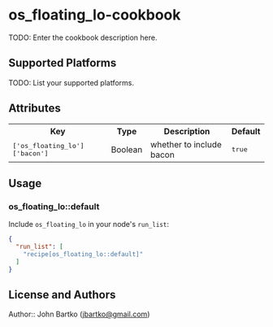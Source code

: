# os_floating_lo-cookbook

TODO: Enter the cookbook description here.

## Supported Platforms

TODO: List your supported platforms.

## Attributes

<table>
  <tr>
    <th>Key</th>
    <th>Type</th>
    <th>Description</th>
    <th>Default</th>
  </tr>
  <tr>
    <td><tt>['os_floating_lo']['bacon']</tt></td>
    <td>Boolean</td>
    <td>whether to include bacon</td>
    <td><tt>true</tt></td>
  </tr>
</table>

## Usage

### os_floating_lo::default

Include `os_floating_lo` in your node's `run_list`:

```json
{
  "run_list": [
    "recipe[os_floating_lo::default]"
  ]
}
```

## License and Authors

Author:: John Bartko (<jbartko@gmail.com>)
